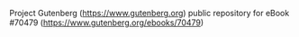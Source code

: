 Project Gutenberg (https://www.gutenberg.org) public repository for
eBook #70479 (https://www.gutenberg.org/ebooks/70479)
